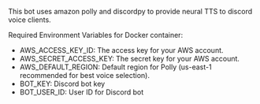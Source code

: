This bot uses amazon polly and discordpy to provide neural TTS to discord voice clients. 

Required Environment Variables for Docker container:

- AWS_ACCESS_KEY_ID: The access key for your AWS account.
- AWS_SECRET_ACCESS_KEY: The secret key for your AWS account.
- AWS_DEFAULT_REGION: Default region for Polly (us-east-1 recommended for best voice selection).
- BOT_KEY: Discord bot key
- BOT_USER_ID: User ID for Discord bot